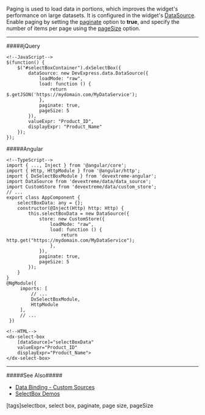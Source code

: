 Paging is used to load data in portions, which improves the widget's performance on large datasets. It is configured in the widget's [DataSource](/api-reference/30%20Data%20Layer/DataSource '/Documentation/ApiReference/Data_Layer/DataSource/'). Enable paging by setting the [paginate](/api-reference/30%20Data%20Layer/DataSource/1%20Configuration/paginate.md '/Documentation/ApiReference/Data_Layer/DataSource/Configuration/#paginate') option to **true**, and specify the number of items per page using the [pageSize](/api-reference/30%20Data%20Layer/DataSource/1%20Configuration/pageSize.md '/Documentation/ApiReference/Data_Layer/DataSource/Configuration/#pageSize') option.

---
#####jQuery

    <!--JavaScript-->
    $(function() {
        $("#selectBoxContainer").dxSelectBox({
            dataSource: new DevExpress.data.DataSource({
                loadMode: "raw",   
                load: function () {
                    return $.getJSON('https://mydomain.com/MyDataService');
                },
                paginate: true,
                pageSize: 5
            }),
            valueExpr: "Product_ID",
            displayExpr: "Product_Name"
        });
    });

#####Angular

    <!--TypeScript-->
    import { ..., Inject } from '@angular/core';
    import { Http, HttpModule } from '@angular/http';
    import { DxSelectBoxModule } from 'devextreme-angular';
    import DataSource from 'devextreme/data/data_source';
    import CustomStore from 'devextreme/data/custom_store';
    // ...
    export class AppComponent {
        selectBoxData: any = {};
        constructor(@Inject(Http) http: Http) {
            this.selectBoxData = new DataSource({
                store: new CustomStore({
                    loadMode: "raw",
                    load: function () {
                        return http.get("https://mydomain.com/MyDataService");
                    },
                }),
                paginate: true,
                pageSize: 5
            });
        }
    }
    @NgModule({
         imports: [
             // ...
             DxSelectBoxModule,
             HttpModule
         ],
         // ...
     })

    <!--HTML-->
    <dx-select-box
        [dataSource]="selectBoxData"
        valueExpr="Product_ID"
        displayExpr="Product_Name">
    </dx-select-box>

---

#####See Also#####
- [Data Binding - Custom Sources](/concepts/05%20Widgets/SelectBox/03%20Data%20Binding/20%20Custom%20Sources.md '/Documentation/Guide/Widgets/SelectBox/Data_Binding/Custom_Sources/')
- [SelectBox Demos](https://js.devexpress.com/Demos/WidgetsGallery/Demo/SelectBox/Overview/jQuery/Light)

[tags]selectbox, select box, paginate, page size, pageSize